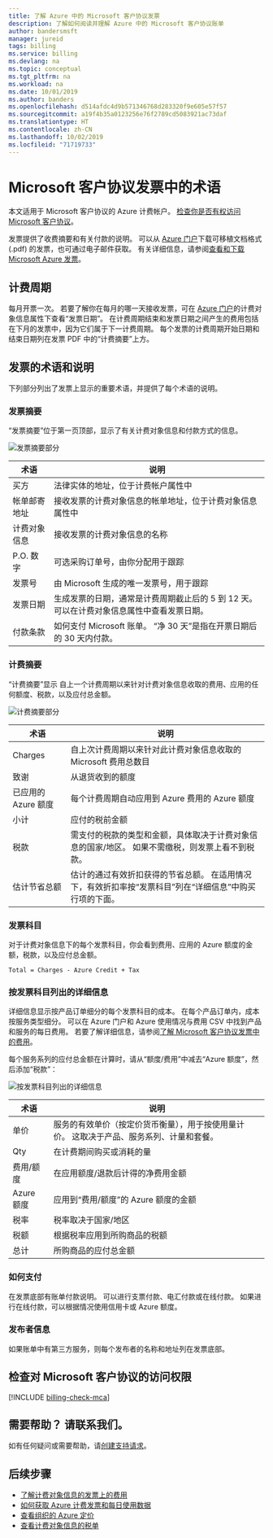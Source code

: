 ```yaml
---
title: 了解 Azure 中的 Microsoft 客户协议发票
description: 了解如何阅读并理解 Azure 中的 Microsoft 客户协议账单
author: bandersmsft
manager: jureid
tags: billing
ms.service: billing
ms.devlang: na
ms.topic: conceptual
ms.tgt_pltfrm: na
ms.workload: na
ms.date: 10/01/2019
ms.author: banders
ms.openlocfilehash: d514afdc4d9b571346768d283320f9e605e57f57
ms.sourcegitcommit: a19f4b35a0123256e76f2789cd5083921ac73daf
ms.translationtype: HT
ms.contentlocale: zh-CN
ms.lasthandoff: 10/02/2019
ms.locfileid: "71719733"
---
```

# <a name="terms-in-your-microsoft-customer-agreement-invoice"></a>Microsoft 客户协议发票中的术语

本文适用于 Microsoft 客户协议的 Azure 计费帐户。 [检查你是否有权访问 Microsoft 客户协议](#check-access-to-a-microsoft-customer-agreement)。

发票提供了收费摘要和有关付款的说明。 可以从 [Azure 门户](https://portal.azure.com/)下载可移植文档格式 (.pdf) 的发票，也可通过电子邮件获取。 有关详细信息，请参阅[查看和下载 Microsoft Azure 发票](billing-download-azure-invoice.md)。

## <a name="billing-period"></a>计费周期

每月开票一次。 若要了解你在每月的哪一天接收发票，可在 [Azure 门户](https://portal.azure.com/)的计费对象信息属性下查看“发票日期”。  在计费周期结束和发票日期之间产生的费用包括在下月的发票中，因为它们属于下一计费周期。 每个发票的计费周期开始日期和结束日期列在发票 PDF 中的“计费摘要”上方。 

## <a name="invoice-terms-and-descriptions"></a>发票的术语和说明

下列部分列出了发票上显示的重要术语，并提供了每个术语的说明。

### <a name="invoice-summary"></a>发票摘要

“发票摘要”位于第一页顶部，显示了有关计费对象信息和付款方式的信息。 

![发票摘要部分](./media/billing-understand-your-invoice-mca/invoicesummary.png)

| 术语 | 说明 |
| --- | --- |
| 买方 |法律实体的地址，位于计费帐户属性中|
| 帐单邮寄地址 |接收发票的计费对象信息的帐单地址，位于计费对象信息属性中|
| 计费对象信息 |接收发票的计费对象信息的名称 |
| P.O. 数字 |可选采购订单号，由你分配用于跟踪 |
| 发票号 |由 Microsoft 生成的唯一发票号，用于跟踪 |
| 发票日期 |生成发票的日期，通常是计费周期截止后的 5 到 12 天。 可以在计费对象信息属性中查看发票日期。|
| 付款条款 |如何支付 Microsoft 账单。 “净 30 天”是指在开票日期后的 30 天内付款。  |

### <a name="billing-summary"></a>计费摘要

“计费摘要”显示  自上一个计费周期以来针对计费对象信息收取的费用、应用的任何额度、税款，以及应付总金额。

![计费摘要部分](./media/billing-understand-your-invoice-mca/billingsummary.png)

| 术语 | 说明 |
| --- | --- |
| Charges|自上次计费周期以来针对此计费对象信息收取的 Microsoft 费用总数目 |
| 致谢 |从退货收到的额度 |
| 已应用的 Azure 额度 | 每个计费周期自动应用到 Azure 费用的 Azure 额度 |
| 小计 |应付的税前金额 |
| 税款 |需支付的税款的类型和金额，具体取决于计费对象信息的国家/地区。 如果不需缴税，则发票上看不到税款。 |
| 估计节省总额 |估计的通过有效折扣获得的节省总额。 在适用情况下，有效折扣率按“发票科目”列在“详细信息”中购买行项的下面。 |

### <a name="invoice-sections"></a>发票科目

对于计费对象信息下的每个发票科目，你会看到费用、应用的 Azure 额度的金额，税款，以及应付总金额。

`Total = Charges - Azure Credit + Tax`

### <a name="details-by-invoice-section"></a>按发票科目列出的详细信息

详细信息显示按产品订单细分的每个发票科目的成本。 在每个产品订单内，成本按服务类型细分。 可以在 Azure 门户和 Azure 使用情况与费用 CSV 中找到产品和服务的每日费用。 若要了解详细信息，请参阅[了解 Microsoft 客户协议发票中的费用](billing-mca-understand-your-bill.md)。

每个服务系列的应付总金额在计算时，请从“额度/费用”中减去“Azure 额度”，然后添加“税款”：   


![按发票科目列出的详细信息](./media/billing-understand-your-invoice-mca/invoicesectiondetails.png)

| 术语 |说明 |
| --- | --- |
| 单价 | 服务的有效单价（按定价货币衡量），用于按使用量计价。 这取决于产品、服务系列、计量和套餐。 |
| Qty | 在计费期间购买或消耗的量 |
| 费用/额度 | 在应用额度/退款后计得的净费用金额 |
| Azure 额度 | 应用到“费用/额度”的 Azure 额度的金额|
| 税率 | 税率取决于国家/地区 |
| 税额 | 根据税率应用到所购商品的税额 |
| 总计 | 所购商品的应付总金额 |

### <a name="how-to-pay"></a>如何支付

在发票底部有账单付款说明。 可以进行支票付款、电汇付款或在线付款。 如果进行在线付款，可以根据情况使用信用卡或 Azure 额度。

### <a name="publisher-information"></a>发布者信息

如果账单中有第三方服务，则每个发布者的名称和地址列在发票底部。

## <a name="check-access-to-a-microsoft-customer-agreement"></a>检查对 Microsoft 客户协议的访问权限
[!INCLUDE [billing-check-mca](../../includes/billing-check-mca.md)]

## <a name="need-help-contact-us"></a>需要帮助？ 请联系我们。

如有任何疑问或需要帮助，请[创建支持请求](https://go.microsoft.com/fwlink/?linkid=2083458)。

## <a name="next-steps"></a>后续步骤

- [了解计费对象信息的发票上的费用](billing-mca-understand-your-bill.md)
- [如何获取 Azure 计费发票和每日使用数据](billing-download-azure-invoice-daily-usage-date.md)
- [查看组织的 Azure 定价](billing-ea-pricing.md)
- [查看计费对象信息的税单](billing-mca-download-tax-document.md)
